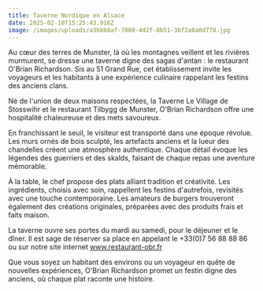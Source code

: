 ```yaml
---
title: Taverne Nordique en Alsace
date: 2025-02-10T15:25:43.916Z
image: /images/uploads/a3bbb8af-7869-4d2f-8b51-3bf2a0a0d778.jpg
---
```

Au cœur des terres de Munster, là où les montagnes veillent et les rivières murmurent, se dresse une taverne digne des sagas d'antan : le restaurant O'Brian Richardson. Sis au 51 Grand Rue, cet établissement invite les voyageurs et les habitants à une expérience culinaire rappelant les festins des anciens clans.

Né de l'union de deux maisons respectées, la Taverne Le Village de Stosswihr et le restaurant Tilbygg de Munster, O'Brian Richardson offre une hospitalité chaleureuse et des mets savoureux.

En franchissant le seuil, le visiteur est transporté dans une époque révolue. Les murs ornés de bois sculpté, les artefacts anciens et la lueur des chandelles créent une atmosphère authentique. Chaque détail évoque les légendes des guerriers et des skalds, faisant de chaque repas une aventure mémorable.

À la table, le chef propose des plats alliant tradition et créativité. Les ingrédients, choisis avec soin, rappellent les festins d'autrefois, revisités avec une touche contemporaine. Les amateurs de burgers trouveront également des créations originales, préparées avec des produits frais et faits maison.

La taverne ouvre ses portes du mardi au samedi, pour le déjeuner et le dîner. Il est sage de réserver sa place en appelant le +33(0)7 56 88 88 86 ou sur notre site internet www.restaurant-obr.fr

Que vous soyez un habitant des environs ou un voyageur en quête de nouvelles expériences, O'Brian Richardson promet un festin digne des anciens, où chaque plat raconte une histoire.